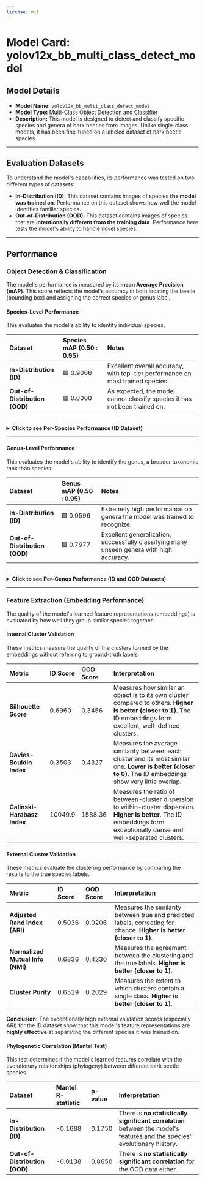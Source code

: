 ```yaml
---
license: mit
---
```

# Model Card: yolov12x_bb_multi_class_detect_model

## Model Details
- **Model Name:** `yolov12x_bb_multi_class_detect_model`
- **Model Type:** Multi-Class Object Detection and Classifier
- **Description:** This model is designed to detect and classify specific species and genera of bark beetles from images. Unlike single-class models, it has been fine-tuned on a labeled dataset of bark beetle species.

---

## Evaluation Datasets

To understand the model's capabilities, its performance was tested on two different types of datasets:

-   **In-Distribution (ID):** This dataset contains images of species **the model was trained on**. Performance on this dataset shows how well the model identifies familiar species.
-   **Out-of-Distribution (OOD):** This dataset contains images of species that are **intentionally different from the training data**. Performance here tests the model's ability to handle novel species.

---

## Performance

### Object Detection & Classification
The model's performance is measured by its **mean Average Precision (mAP)**. This score reflects the model's accuracy in both locating the beetle (bounding box) and assigning the correct species or genus label.

#### Species-Level Performance
This evaluates the model's ability to identify individual species.

| Dataset | Species mAP (0.50 : 0.95) | Notes |
| :--- | :--- | :--- |
| **In-Distribution (ID)** | 🟩 0.9066 | Excellent overall accuracy, with top-tier performance on most trained species. |
| **Out-of-Distribution (OOD)**| 🟥 0.0000 | As expected, the model cannot classify species it has not been trained on. |

<br>

<details>
<summary><b>Click to see Per-Species Performance (ID Dataset)</b></summary>

*The following list is sorted by Average Precision (AP) from lowest to highest to highlight the most challenging species for the model to identify.*

| Species | AP Score |
| :--- | :--- |
| Dendroctonus_rufipennis | 0.1000 |
| Scolytus_multistriatus | 0.1429 |
| Hylesinus_aculeatus | 0.2872 |
| Euwallacea_validus | 0.3016 |
| Ips_grandicollis | 0.5556 |
| Dryocoetes_autographus | 0.6500 |
| Xyleborus_celsus | 0.6786 |
| Orthotomicus_caelatus | 0.7639 |
| Ambrosiodmus_minor | 0.8182 |
| Xylosandrus_germanus | 0.8549 |
| Trypodendron_domesticum | 0.8750 |
| Ambrosiophilus_atratus | 0.9114 |
| Pityogenes_chalcographus | 0.9368 |
| Hylurgus_ligniperda | 0.9425 |
| Coccotrypes_carpophagus | 0.9526 |
| Ips_sexdentatus | 0.9610 |
| Taphrorychus_bicolor | 0.9637 |
| Xyleborinus_saxesenii | 0.9645 |
| Xylosandrus_crassiusculus | 0.9649 |
| Ips_calligraphus | 0.9664 |
| Xylosandrus_compactus | 0.9715 |
| Ips_typographus | 0.9730 |
| Coccotrypes_dactyliperda | 0.9735 |
| Dendroctonus_terebrans | 0.9775 |
| Xyleborus_ferrugineus | 0.9775 |
| Anisandrus_dispar | 0.9791 |
| Hypothenemus_hampei | 0.9808 |
| Cnestus_mutilatus | 0.9827 |
| Cryptocarenus_heveae | 0.9824 |
| Scolytus_schevyrewi | 0.9831 |
| Hylesinus_toranio | 0.9834 |
| Monarthrum_mali | 0.9838 |
| Monarthrum_fasciatum | 0.9839 |
| Xylosandrus_amputatus | 0.9836 |
| Hylesinus_crenatus | 0.9848 |
| Dendroctonus_valens | 0.9853 |
| Euplatypus_compositus | 0.9869 |
| Pagiocerus_frontalis | 0.9869 |
| Hylesinus_varius | 0.9873 |
| Orthotomicus_erosus | 0.9874 |
| Cyclorhipidion_pelliculosum | 0.9886 |
| Xyleborus_glabratus | 0.9886 |
| Hylurgops_palliatus | 0.9899 |
| Pityophthorus_juglandis | 0.9914 |
| Euwallacea_perbrevis | 0.9915 |
| Euwallacea_fornicatus | 0.9917 |
| Ips_acuminatus | 0.9918 |
| Scolytodes_glaber | 0.9920 |
| Ips_avulsus | 0.9939 |
| Xylosandrus_morigerus | 0.9943 |
| Myoplatypus_flavicornis | 0.9947 |
| Xyleborus_affinis | 0.9955 |
| Ctonoxylon_hagedorn | 0.9958 |
| Platypus_cylindrus | 0.9958 |
| Anisandrus_sayi | 0.9960 |
| Hylastes_porculus | 0.9994 |
| Pycnarthrum_hispidium | 0.9997 |
| Ips_duplicatus | 0.9997 |
| Phloeosinus_dentatus | 0.9993 |
| Coptoborus_ricini | 0.9999 |
| Tomicus_destruens | 0.9999 |
| Platypus_koryoensis | 1.0000 |
| Hylastes_salebrosus | 1.0000 |

</details>

---
#### Genus-Level Performance
This evaluates the model's ability to identify the genus, a broader taxonomic rank than species.

| Dataset | Genus mAP (0.50 : 0.95) | Notes |
| :--- | :--- | :--- |
| **In-Distribution (ID)** | 🟩 0.9596 | Extremely high performance on genera the model was trained to recognize. |
| **Out-of-Distribution (OOD)**| 🟩 0.7977 | Excellent generalization, successfully classifying many unseen genera with high accuracy. |

<br>

<details>
<summary><b>Click to see Per-Genus Performance (ID and OOD Datasets)</b></summary>

*The following lists are sorted by Average Precision (AP) from lowest to highest to highlight the most challenging genera for the model to identify.*

**In-Distribution (ID) Genus Performance**
| Genus | AP Score |
| :--- | :--- |
| Dryocoetes | 0.7250 |
| Trypodendron | 0.8875 |
| Ambrosiodmus | 0.9000 |
| Hypothenemus | 0.9076 |
| Scolytus | 0.9200 |
| Orthotomicus | 0.9370 |
| Scolytodes | 0.9424 |
| Xylosandrus | 0.9421 |
| Xyleborinus | 0.9440 |
| Cryptocarenus | 0.9444 |
| Pityogenes | 0.9552 |
| Taphrorychus | 0.9559 |
| Monarthrum | 0.9596 |
| Pityophthorus | 0.9617 |
| Coccotrypes | 0.9623 |
| Hylurgus | 0.9623 |
| Coptoborus | 0.9678 |
| Xyleborus | 0.9713 |
| Euwallacea | 0.9744 |
| Cnestus | 0.9789 |
| Anisandrus | 0.9814 |
| Ips | 0.9826 |
| Phloeosinus | 0.9838 |
| Pycnarthrum | 0.9850 |
| Euplatypus | 0.9861 |
| Dendroctonus | 0.9888 |
| Hylesinus | 0.9885 |
| Hylurgops | 0.9899 |
| Platypus | 0.9909 |
| Pagiocerus | 0.9907 |
| Ambrosiophilus | 0.9927 |
| Myoplatypus | 0.9937 |
| Ctonoxylon | 0.9950 |
| Hylastes | 0.9974 |
| Cyclorhipidion | 0.9989 |
| Tomicus | 1.0000 |

<br>

**Out-of-Distribution (OOD) Genus Performance**
| Genus | AP Score |
| :--- | :--- |
| Cryphalus | 0.1730 |
| Dactylotrypes | 0.3445 |
| Pityogenes | 0.4200 |
| Carphoborus | 0.4987 |
| Cryptocarenus | 0.5675 |
| Crypturgus | 0.5769 |
| Dinoplatypus | 0.5778 |
| Gnathotrichus | 0.6370 |
| Polygraphus | 0.6333 |
| Scolytus | 0.6409 |
| Crossotarsus | 0.6588 |
| Dendroterus | 0.6667 |
| Wallacellus | 0.6800 |
| Dendroctonus | 0.7087 |
| Monarthrum | 0.7661 |
| Pycnarthrum | 0.7667 |
| Pityoborus | 0.7722 |
| Eccoptopterus | 0.7722 |
| Ips | 0.7773 |
| Heteroborips | 0.7800 |
| Cyclorhipidion | 0.7957 |
| Hylocurus | 0.8036 |
| Beaverium | 0.8091 |
| Leptoxyleborus | 0.8118 |
| Metacorthylus | 0.8286 |
| Diuncus | 0.8348 |
| Webbia | 0.8400 |
| Trypodendron | 0.8409 |
| Hylastes | 0.8436 |
| Coptoborus | 0.8464 |
| Cnesinus | 0.8615 |
| Hadrodemius | 0.8625 |
| Xylocleptes | 0.8590 |
| Ambrosiodmus | 0.8556 |
| Euwallacea | 0.8713 |
| Anisandrus | 0.8728 |
| Chaetoptelius | 0.8765 |
| Xyleborinus | 0.8794 |
| Xyloterinus | 0.8857 |
| Dryocoetes | 0.8833 |
| Hypothenemus | 0.8840 |
| Premnobius | 0.8905 |
| Pseudopityophthorus | 0.8917 |
| Tomicus | 0.9073 |
| Ernoporus | 0.9141 |
| Platypus | 0.9143 |
| Xyleborus | 0.9215 |
| Microperus | 0.9244 |
| Cnestus | 0.9250 |
| Truncaudum | 0.9273 |
| Debus | 0.9500 |
| Stegomerus | 0.9632 |
| Tricosa | 0.9615 |
| Pityophthorus | 0.9803 |
| Pseudowebbia | 0.9833 |
| Procryphalus | 0.9846 |
| Hylurgus | 0.9865 |
| Eidophelus | 0.9782 |

</details>

---
### Feature Extraction (Embedding Performance)
The quality of the model's learned feature representations (embeddings) is evaluated by how well they group similar species together.

#### Internal Cluster Validation
These metrics measure the quality of the clusters formed by the embeddings without referring to ground-truth labels.

| Metric | ID Score | OOD Score | Interpretation |
| :--- | :--- | :--- | :--- |
| **Silhouette Score** | 0.6960 | 0.3456 | Measures how similar an object is to its own cluster compared to others. **Higher is better (closer to 1)**. The ID embeddings form excellent, well-defined clusters. |
| **Davies-Bouldin Index**| 0.3503 | 0.4327 | Measures the average similarity between each cluster and its most similar one. **Lower is better (closer to 0)**. The ID embeddings show very little overlap. |
| **Calinski-Harabasz Index**| 10049.9 | 1588.36 | Measures the ratio of between-cluster dispersion to within-cluster dispersion. **Higher is better**. The ID embeddings form exceptionally dense and well-separated clusters. |

#### External Cluster Validation
These metrics evaluate the clustering performance by comparing the results to the true species labels.

| Metric | ID Score | OOD Score | Interpretation |
| :--- | :--- | :--- | :--- |
| **Adjusted Rand Index (ARI)** | 0.5036 | 0.0206 | Measures the similarity between true and predicted labels, correcting for chance. **Higher is better (closer to 1)**. |
| **Normalized Mutual Info (NMI)** | 0.6836 | 0.4230 | Measures the agreement between the clustering and the true labels. **Higher is better (closer to 1)**. |
| **Cluster Purity** | 0.6519 | 0.2029 | Measures the extent to which clusters contain a single class. **Higher is better (closer to 1)**. |

**Conclusion:** The exceptionally high external validation scores (especially ARI) for the ID dataset show that this model's feature representations are **highly effective** at separating the different species it was trained on.

#### Phylogenetic Correlation (Mantel Test)
This test determines if the model's learned features correlate with the evolutionary relationships (phylogeny) between different bark beetle species.

| Dataset | Mantel R-statistic | p-value | Interpretation |
| :--- | :--- | :--- | :--- |
| **In-Distribution (ID)** | -0.1688 | 0.1750 | There is **no statistically significant correlation** between the model's features and the species' evolutionary history. |
| **Out-of-Distribution (OOD)**| -0.0138 | 0.8650 | There is **no statistically significant correlation** for the OOD data either. |
